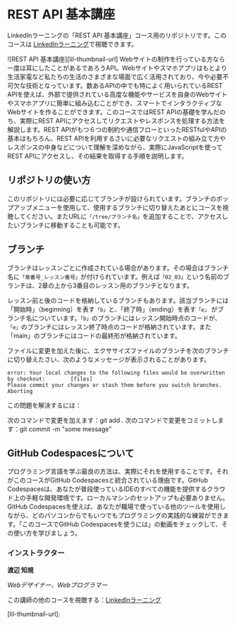 # REST API 基本講座		
LinkedInラーニングの「REST API 基本講座」コース用のリポジトリです。このコースは [LinkedInラーニング][lil-course-url]で視聴できます。

![REST API 基本講座][lil-thumbnail-url] 
Webサイトの制作を行っている方なら一度は耳にしたことがあるであろうAPI。Webサイトやスマホアプリはもとより生活家電など私たちの生活のさまざまな場面で広く活用されており、今や必要不可欠な技術となっています。数あるAPIの中でも特によく用いられているREST APIを使えば、外部で提供されている高度な機能やサービスを自身のWebサイトやスマホアプリに簡単に組み込むことができ、スマートでインタラクティブなWebサイトを作ることができます。このコースではREST APIの基礎を学んだのち、実際にREST APIにアクセスしてリクエストやレスポンスを処理する方法を解説します。REST APIがもつ６つの制約や通信フローといったRESTfulやAPIの基本はもちろん、REST APIを利用するさいに必要なリクエストの組み立て方やレスポンスの中身などについて理解を深めながら、実際にJavaScriptを使ってREST APIにアクセスし、その結果を取得する手順を説明します。

## リポジトリの使い方
このリポジトリには必要に応じてブランチが設けられています。ブランチのポップアップメニューを使用して、使用するブランチに切り替えたあとにコースを視聴してください。またURLに`「/tree/ブランチ名」`を追加することで、アクセスしたいブランチに移動することも可能です。

## ブランチ
ブランチはレッスンごとに作成されている場合があります。その場合はブランチ名に`「章番号_レッスン番号」`が付けられています。例えば`「02_03」`という名前のブランチは、2章の上から3番目のレッスン用のブランチとなります。

レッスン前と後のコードを格納しているブランチもあります。該当ブランチには「開始時」（beginning）を表す`「b」`と、「終了時」（ending）を表す`「e」` がブランチ名についています。`「b」`のブランチにはレッスン開始時点のコードが、`「e」`のブランチにはレッスン終了時点のコードが格納されています。また「main」のブランチにはコードの最終形が格納されています。

ファイルに変更を加えた後に、エクササイズファイルのブランチを次のブランチに切り替えたさい、次のようなメッセージが表示されることがあります。

    error: Your local changes to the following files would be overwritten by checkout:        [files]
    Please commit your changes or stash them before you switch branches.
    Aborting

この問題を解決するには：
	
次のコマンドで変更を加えます：git add .
次のコマンドで変更をコミットします：git commit -m "some message"

## GitHub Codespacesについて
プログラミング言語を学ぶ最良の方法は、実際にそれを使用することです。それがこのコースがGitHub Codespacesと統合されている理由です。GitHub Codespacesは、あなたが普段使っているIDEのすべての機能を提供するクラウド上の手軽な開発環境です。ローカルマシンのセットアップも必要ありません。 GitHub Codespacesを使えば、あなたが職場で使っている他のツールを使用しながら、どのパソコンからでもいつでもプログラミングの実践的な練習ができます。「このコースでGitHub Codespacesを使うには」の動画をチェックして、その使い方を学びましょう。

### インストラクター

**渡辺 知規**

_Webデザイナー、Webプログラマー_

この講師の他のコースを視聴する：[LinkedInラーニング](https://www.linkedin.com/learning/instructors/8515378)

[lil-course-url]: https://www.linkedin.com/learning/rest-api-essential-training
[lil-thumbnail-url]: 